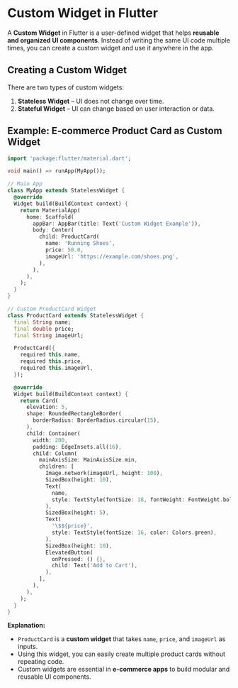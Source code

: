 # Custom Widget in Flutter

A **Custom Widget** in Flutter is a user-defined widget that helps **reusable and organized UI components**. Instead of writing the same UI code multiple times, you can create a custom widget and use it anywhere in the app.

## Creating a Custom Widget

There are two types of custom widgets:

1. **Stateless Widget** – UI does not change over time.
2. **Stateful Widget** – UI can change based on user interaction or data.

## Example: E-commerce Product Card as Custom Widget

```dart
import 'package:flutter/material.dart';

void main() => runApp(MyApp());

// Main App
class MyApp extends StatelessWidget {
  @override
  Widget build(BuildContext context) {
    return MaterialApp(
      home: Scaffold(
        appBar: AppBar(title: Text('Custom Widget Example')),
        body: Center(
          child: ProductCard(
            name: 'Running Shoes',
            price: 50.0,
            imageUrl: 'https://example.com/shoes.png',
          ),
        ),
      ),
    );
  }
}

// Custom ProductCard Widget
class ProductCard extends StatelessWidget {
  final String name;
  final double price;
  final String imageUrl;

  ProductCard({
    required this.name,
    required this.price,
    required this.imageUrl,
  });

  @override
  Widget build(BuildContext context) {
    return Card(
      elevation: 5,
      shape: RoundedRectangleBorder(
        borderRadius: BorderRadius.circular(15),
      ),
      child: Container(
        width: 200,
        padding: EdgeInsets.all(16),
        child: Column(
          mainAxisSize: MainAxisSize.min,
          children: [
            Image.network(imageUrl, height: 100),
            SizedBox(height: 10),
            Text(
              name,
              style: TextStyle(fontSize: 18, fontWeight: FontWeight.bold),
            ),
            SizedBox(height: 5),
            Text(
              '\$${price}',
              style: TextStyle(fontSize: 16, color: Colors.green),
            ),
            SizedBox(height: 10),
            ElevatedButton(
              onPressed: () {},
              child: Text('Add to Cart'),
            ),
          ],
        ),
      ),
    );
  }
}
````

**Explanation:**

* `ProductCard` is a **custom widget** that takes `name`, `price`, and `imageUrl` as inputs.
* Using this widget, you can easily create multiple product cards without repeating code.
* Custom widgets are essential in **e-commerce apps** to build modular and reusable UI components.

```
